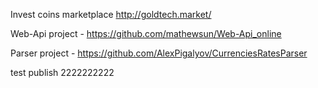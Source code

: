 Invest coins marketplace http://goldtech.market/

Web-Api project - https://github.com/mathewsun/Web-Api_online

Parser project - https://github.com/AlexPigalyov/CurrenciesRatesParser

test publish 2222222222
